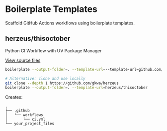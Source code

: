 # Boilerplate Templates

Scaffold GitHub Actions workflows using boilerplate templates.

## herzeus/thisoctober
Python CI Workflow with UV Package Manager

[View source files](https://github.com/gkwa/herzeus/tree/master/thisoctober)



```bash
boilerplate --output-folder=. --template-url=--template-url=github.com/gkwa/herzeus/thisoctober 

# Alternative: clone and use locally
git clone --depth 1 https://github.com/gkwa/herzeus
boilerplate --output-folder=. --template-url=herzeus/thisoctober
```

Creates:
```
.
├── .github
│   └── workflows
│       └── ci.yml
└── your_project_files
```